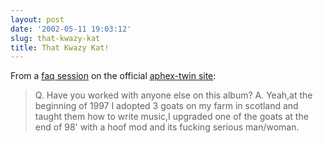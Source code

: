 ```yaml
---
layout: post
date: '2002-05-11 19:03:12'
slug: that-kwazy-kat
title: That Kwazy Kat!
---
```


From a [faq session](http://www.aphex-twin.com/faq.html) on the official [aphex-twin site](http://www.aphex-twin.com/):
<blockquote>Q. Have you worked with anyone else on this album?
A. Yeah,at the beginning of 1997 I adopted 3 goats on my farm in scotland and taught them how to write music,I upgraded one of the goats at the end of 98' with a hoof mod and its fucking serious man/woman.</blockquote>